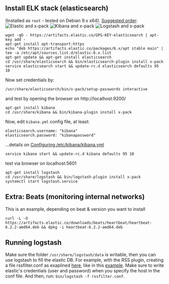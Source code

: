 ## Install ELK stack (elasticsearch)
(Installed as `root` - tested on Debian 9.x x64). 
[Suggested order](https://www.elastic.co/guide/en/elastic-stack/current/installing-elastic-stack.html#install-order-elastic-stack):
![Elastic and x-pack](https://www.elastic.co/guide/en/elasticsearch/reference/6.2/setup/images/ElasticsearchFlow.jpg)
![Kibana and x-pack](https://www.elastic.co/guide/en/kibana/6.2/setup/images/KibanaFlow.jpg)
![Logstash and x-pack](https://www.elastic.co/guide/en/logstash/6.2/setup/images/LogstashFlow.jpg)

```
wget -qO - https://artifacts.elastic.co/GPG-KEY-elasticsearch | apt-key add -
apt-get install apt-transport-https
echo "deb https://artifacts.elastic.co/packages/6.x/apt stable main" | tee -a /etc/apt/sources.list.d/elastic-6.x.list
apt-get update && apt-get install elasticsearch
cd /usr/share/elasticsearch && bin/elasticsearch-plugin install x-pack
service elasticsearch start && update-rc.d elasticsearch defaults 95 10
```
Now set credentials by:
```
/usr/share/elasticsearch/bin/x-pack/setup-passwords interactive
```
and test by opening the browser on http://localhost:9200/
```
apt-get install kibana
cd /usr/share/kibana && bin/kibana-plugin install x-pack
```
Now, edit `kibana.yml` config file, at least:
```
elasticsearch.username: "kibana"
elasticsearch.password: "kibanapassword"
```
...details on [Configuring /etc/kibana/kibana.yml](https://www.elastic.co/guide/en/kibana/6.2/settings.html)

```
service kibana start && update-rc.d kibana defaults 95 10
```
test via browser on localhost:5601
```
apt-get install logstash
cd /usr/share/logstash && bin/logstash-plugin install x-pack
systemctl start logstash.service
```
## Extra: Beats (monitoring internal networks)
This is an example, depending on beat & version you want to install
```
curl -L -O https://artifacts.elastic.co/downloads/beats/heartbeat/heartbeat-6.2.2-amd64.deb && dpkg -i heartbeat-6.2.2-amd64.deb
```

## Running logstash
Make sure the folder `/usr/share/logstash/data` is writable, then you can use logstash to fill the elastic DB. For example, with the RSS plugin, creating a file rssfilter.conf as exaplined [here](https://www.elastic.co/guide/en/logstash/current/plugins-inputs-rss.html), like in this [example](https://www.exensio.de/news-medien/newsreader-blog/rss-feeds-mit-logstash-und-elasticsearch-durchsuchen). Make sure to write elastic's credentials (user and password) when you specify the host in the conf file. And then, run: `bin/logstash -f rssfilter.conf`.
